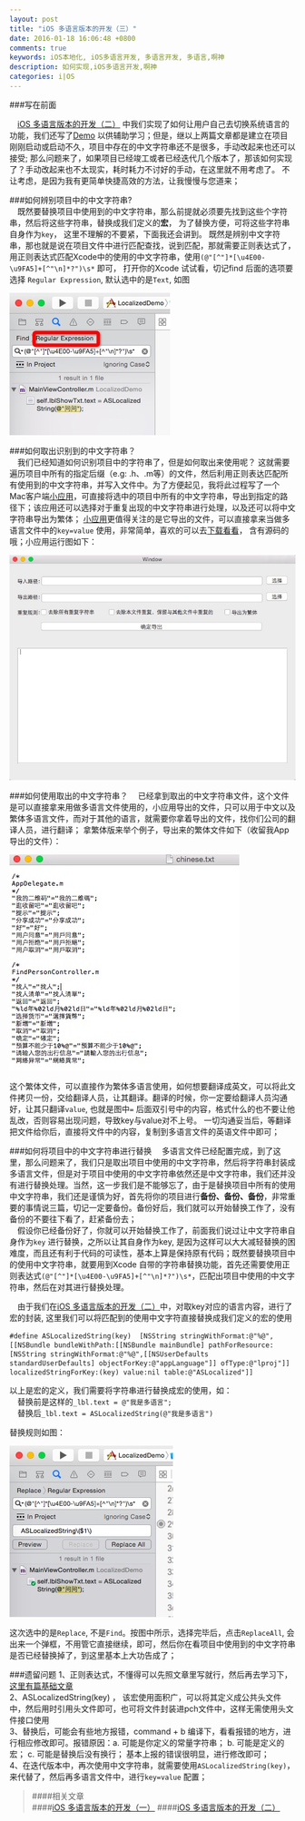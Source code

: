 ```yaml
---
layout: post
title: "iOS 多语言版本的开发（三）"
date: 2016-01-18 16:06:48 +0800
comments: true
keywords: iOS本地化, iOS多语言开发, 多语言开发, 多语言,啊神
description: 如何实现,iOS多语言开发,啊神
categories: i|OS
---
```

###写在前面

&emsp;[iOS 多语言版本的开发（二）](/blog/2016/01/15/localized02/) 中我们实现了如何让用户自己去切换系统语言的功能，我们还写了[Demo](https://github.com/Ashen-Zhao/easyLocalized) 以供辅助学习；但是，继以上两篇文章都是建立在项目刚刚启动或启动不久，项目中存在的中文字符串还不是很多，手动改起来也还可以接受; 那么问题来了，如果项目已经竣工或者已经迭代几个版本了，那该如何实现了？手动改起来也不太现实，耗时耗力不讨好的手动，在这里就不用考虑了。 不让考虑，是因为我有更简单快捷高效的方法，让我慢慢与您道来；  

###如何辨别项目中的中文字符串?  
&emsp;既然要替换项目中使用到的中文字符串，那么前提就必须要先找到这些个字符串，然后将这些字符串，替换成我们定义的**宏**， 为了替换方便，可将这些字符串自身作为`key`， 这里不理解的不要紧，下面我还会讲到。 既然是辨别中文字符串，那也就是说在项目文件中进行匹配查找，说到匹配，那就需要正则表达式了，用正则表达式匹配Xcode中的使用的中文字符串，使用`(@"[^"]*[\u4E00-\u9FA5]+[^"\n]*?")\s*` 即可， 打开你的Xcode 试试看，切记find 后面的选项要选择 `Regular Expression`, 默认选中的是`Text`, 如图  
<!--more-->
![啊神多语言](/images/localized301.png)  

###如何取出识别到的中文字符串？  
&emsp;我们已经知道如何识别项目中的字符串了，但是如何取出来使用呢？ 这就需要遍历项目中所有的指定后缀（e.g:  .h、.m等）的文件，然后利用正则表达匹配所有使用到的中文字符串，并写入文件中。为了方便起见，我将此过程写了一个Mac客户端[小应用](https://github.com/Ashen-Zhao/ReadChinese)，可直接将选中的项目中所有的中文字符串，导出到指定的路径下；该应用还可以选择对于重复出现的中文字符串进行处理，以及还可以将中文字符串导出为繁体； [小应用](https://github.com/Ashen-Zhao/ReadChinese)更值得关注的是它导出的文件，可以直接拿来当做多语言文件中的`key=value` 使用，非常简单，喜欢的可以去[下载看看](https://github.com/Ashen-Zhao/ReadChinese)， 含有源码的哦；小应用运行图如下：  

![啊神多语言](/images/readChinese.jpg)  

###如何使用取出的中文字符串？
&emsp;已经拿到取出的中文字符串文件，这个文件是可以直接拿来用做多语言文件使用的，小应用导出的文件，只可以用于中文以及繁体多语言文件，而对于其他的语言，就需要你拿着导出的文件，找你们公司的翻译人员，进行翻译； 拿繁体版来举个例子，导出来的繁体文件如下（收留我App导出的文件）：  

![啊神多语言](/images/localized303.png)  

这个繁体文件，可以直接作为繁体多语言使用，如何想要翻译成英文，可以将此文件拷贝一份，交给翻译人员，让其翻译。翻译的时候，你一定要给翻译人员沟通好，让其只翻译`value`, 也就是图中`=` 后面双引号中的内容，格式什么的也不要让他乱改，否则容易出现问题，导致key与value对不上号。 一切沟通妥当后，等翻译把文件给你后，直接将文件中的内容，复制到多语言文件的英语文件中即可；  

###如何将项目中的中文字符串进行替换
&emsp;多语言文件已经配置完成，到了这里，那么问题来了，我们只是取出项目中使用的中文字符串，然后将字符串封装成多语言文件，但是对于项目中使用的中文字符串依然还是中文字符串，我们还并没有进行替换处理。当然，这一步我们是不能够忘了，由于是替换项目中所有的使用中文字符串，我们还是谨慎为好，首先将你的项目进行**备份、备份、备份**，非常重要的事情说三篇，切记一定要备份。备份好后，我们就可以开始替换工作了，没有备份的不要往下看了，赶紧备份去；  
&emsp;假设你已经备份好了，你就可以开始替换工作了，前面我们说过让中文字符串自身作为`key` 进行替换，之所以让其自身作为key, 是因为这样可以大大减轻替换的困难度，而且还有利于代码的可读性，基本上算是保持原有代码；既然要替换项目中的使用中文字符串，就要用到Xcode 自带的字符串替换功能，首先还需要使用正则表达式`(@"[^"]*[\u4E00-\u9FA5]+[^"\n]*?")\s*`，匹配出项目中使用的中文字符串，然后在对其进行替换处理。  

&emsp;由于我们在[iOS 多语言版本的开发（二）](/blog/2016/01/15/localized02/)中，对取key对应的语言内容，进行了宏的封装, 这里我们可以将匹配到的使用中文字符直接替换成我们定义的宏的使用
<pre><code>#define ASLocalizedString(key)  [NSString stringWithFormat:@"%@", [[NSBundle bundleWithPath:[[NSBundle mainBundle] pathForResource:[NSString stringWithFormat:@"%@",[[NSUserDefaults standardUserDefaults] objectForKey:@"appLanguage"]] ofType:@"lproj"]] localizedStringForKey:(key) value:nil table:@"ASLocalized"]] </code></pre>  
以上是宏的定义，我们需要将字符串进行替换成宏的使用，如：  
&emsp;替换前是这样的`_lbl.text = @"我是多语言";`  
&emsp;替换后`_lbl.text = ASLocalizedString(@"我是多语言")`   

替换规则如图：  

![啊神多语言](/images/localized304.png)  

这次选中的是`Replace`, 不是`Find`。按图中所示，选择完毕后，点击`ReplaceAll`, 会出来一个弹框，不用管它直接继续，即可，然后你在看项目中使用到的中文字符串是否已经替换掉了，到这里基本上大功告成了；  

###遗留问题
1、正则表达式，不懂得可以先照文章里写就行，然后再去学习下，[这里有篇基础文章](http://deerchao.net/tutorials/regex/regex.htm)  
2、ASLocalizedString(key) ， 该宏使用面积广，可以将其定义成公共头文件中，然后用时引用头文件即可，也可将文件封装进pch文件中，这样无需使用头文件接口使用  
3、替换后，可能会有些地方报错，command + b 编译下，看看报错的地方，进行相应修改即可。报错原因：a. 可能是你定义的常量字符串； b. 可能是定义的宏；  c.  可能是替换后没有换行； 基本上报的错误很明显，进行修改即可；  
4、在迭代版本中，再次使用中文字符串，就需要使用`ASLocalizedString(key)`， 来代替了，然后再多语言文件中，进行`key=value` 配置；  

>####相关文章  
####[iOS 多语言版本的开发（一）](/blog/2016/01/14/localized01/)
####[iOS 多语言版本的开发（二）](/blog/2016/01/15/localized02/)
